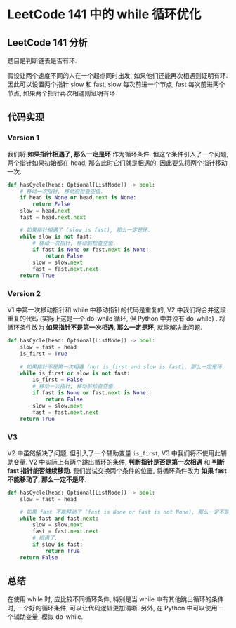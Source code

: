 # LeetCode 141 中的 while 循环优化

## LeetCode 141 分析

题目是判断链表是否有环. 

假设让两个速度不同的人在一个起点同时出发, 如果他们还能再次相遇则证明有环. 因此可以设置两个指针 slow 和 fast,  slow 每次前进一个节点, fast 每次前进两个节点, 如果两个指针再次相遇则证明有环. 

## 代码实现

### Version 1

我们将 **如果指针相遇了, 那么一定是环** 作为循环条件. 但这个条件引入了一个问题, 两个指针如果初始都在 head, 那么此时它们就是相遇的, 因此要先将两个指针移动一次.

```python
def hasCycle(head: Optional[ListNode]) -> bool:
    # 移动一次指针, 移动前检查空值.
    if head is None or head.next is None:
        return False
    slow = head.next
    fast = head.next.next

    # 如果指针相遇了 (slow is fast), 那么一定是环.
    while slow is not fast:
        # 移动一次指针, 移动前检查空值.
        if fast is None or fast.next is None:
            return False
        slow = slow.next
        fast = fast.next.next
    return True
```

### Version 2

V1 中第一次移动指针和 while 中移动指针的代码是重复的, V2 中我们将合并这段重复的代码 (实际上这是一个 do-while 循环, 但 Python 中并没有 do-while) . 将循环条件改为 **如果指针不是第一次相遇, 那么一定是环**, 就能解决此问题.

```python
def hasCycle(head: Optional[ListNode]) -> bool:
    slow = fast = head
    is_first = True
	
    # 如果指针不是第一次相遇 (not is_first and slow is fast), 那么一定是环. 
    while is_first or slow is not fast:
        is_first = False
        # 移动一次指针, 移动前检查空值.
        if fast is None or fast.next is None:
            return False
        slow = slow.next
        fast = fast.next.next
    return True
```

### V3

V2 中虽然解决了问题, 但引入了一个辅助变量 `is_first`, V3 中我们将不使用此辅助变量. V2 中实际上有两个跳出循环的条件, **判断指针是否是第一次相遇** 和 **判断 fast 指针能否继续移动**. 我们尝试交换两个条件的位置, 将循环条件改为 **如果 fast 不能移动了, 那么一定不是环**.

```python
def hasCycle(head: Optional[ListNode]) -> bool:
    slow = fast = head

    # 如果 fast 不能移动了 (fast is None or fast is not None), 那么一定不是环.
    while fast and fast.next:
        slow = slow.next
        fast = fast.next.next
        # 相遇了.
        if slow is fast:
            return True
    return False
```

## 总结

在使用 while 时, 应比较不同循环条件, 特别是当 while 中有其他跳出循环的条件时, 一个好的循环条件, 可以让代码逻辑更加清晰. 另外, 在 Python 中可以使用一个辅助变量, 模拟 do-while.
